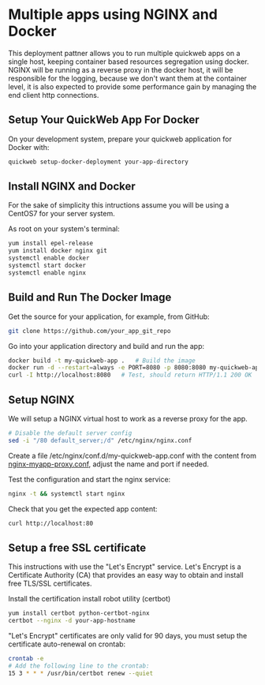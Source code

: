 # Multiple apps using NGINX and Docker
This deployment pattner allows you to run multiple quickweb apps on a single host, keeping container based resources segregation using docker. NGINX will be running as a reverse proxy in the docker host, it will be responsible for the logging, because we don't want them at the container level, it is also expected to provide some performance gain by managing the end client http connections.

## Setup Your QuickWeb App For Docker
On your development system, prepare your quickweb application for Docker with:
```sh
quickweb setup-docker-deployment your-app-directory
```

## Install NGINX and Docker
For the sake of simplicity this intructions assume you will be using a CentOS7 for your server system.

As root on your system's terminal:

```sh
yum install epel-release
yum install docker nginx git
systemctl enable docker
systemctl start docker
systemctl enable nginx
```

## Build and Run The Docker Image
Get the source for your application, for example, from GitHub:
```bash
git clone https://github.com/your_app_git_repo
```

Go into your application directory and build and run the app:
```bash
docker build -t my-quickweb-app .   # Build the image
docker run -d --restart=always -e PORT=8080 -p 8080:8080 my-quickweb-app  # Run in background
curl -I http://localhost:8080   # Test, should return HTTP/1.1 200 OK
```


## Setup NGINX
We will setup a NGINX virtual host to work as a reverse proxy for the app.
```bash
# Disable the default server config
sed -i "/80 default_server;/d" /etc/nginx/nginx.conf
```

Create a file /etc/nginx/conf.d/my-quickweb-app.conf with the content from [nginx-myapp-proxy.conf](nginx-myapp-proxy.conf), adjust the name and port if needed.

Test the configuration and start the nginx service:
```bash
nginx -t && systemctl start nginx
```
Check that you get the expected app content:
```bash
curl http://localhost:80
```

## Setup a free SSL certificate
This instructions with use the "Let's Encrypt" service. Let's Encrypt is a Certificate Authority (CA) that provides an easy way to obtain and install free TLS/SSL certificates.

Install the certification install robot utility (certbot)
```bash
yum install certbot python-certbot-nginx
certbot --nginx -d your-app-hostname
```

"Let's Encrypt" certificates are only valid for 90 days, you must setup the certificate auto-renewal on crontab:
```bash
crontab -e
# Add the following line to the crontab:
15 3 * * * /usr/bin/certbot renew --quiet
```

